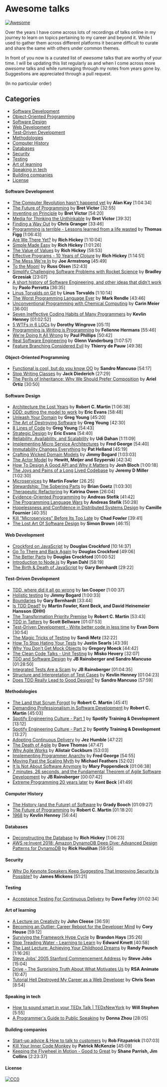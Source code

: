 # Awesome talks
[![Awesome](https://cdn.rawgit.com/sindresorhus/awesome/d7305f38d29fed78fa85652e3a63e154dd8e8829/media/badge.svg)](https://github.com/sindresorhus/awesome)

Over the years I have come across lots of recordings of talks online in my journey to learn on topics pertaining to my career and beyond it. While I used to gather them across different platforms it became difficult to curate and share the same with others under common themes.

In front of you now is a curated list of *awesome* talks that are worthy of your time. I will be updating this list regularly as and when I come across more *awesome* talks and while rummaging through my notes from years gone by. Suggestions are appreciated through a pull request.

(In no particular order)

## Categories
  - [Software Development](#software-development)
  - [Object-Oriented Programming](#object-oriented-programming)
  - [Software Design](#software-design)
  - [Web Development](#web-development)
  - [Test-Driven Development](#test-driven-development)
  - [Methodologies](#methodologies)
  - [Computer History](#computer-history)
  - [Databases](#databases)
  - [Security](#security)
  - [Testing](#testing)
  - [Art of learning](#art-of-learning)
  - [Speaking in tech](#speaking-in-tech)
  - [Building companies](#building-companies)
  - [License](#license)

#### Software Development
* [The Computer Revolution hasn't happend yet](https://www.youtube.com/watch?v=oKg1hTOQXoY) by **Alan Kay** [1:04:34]
* [The Future of Programming](https://vimeo.com/71278954) by **Bret Victor** [32:55]
* [Inventing on Principle](https://vimeo.com/36579366) by **Bret Victor** [54:20]
* [Media for Thinking the Unthinkable](http://worrydream.com/MediaForThinkingTheUnthinkable/) by **Bret Victor** [39:32]
* [Finding a Way Out](http://www.infoq.com/presentations/reimagining-software) by **Chris Granger** [33:46]
* [Programming is terrible - Lessons learned from a life wasted](https://www.youtube.com/watch?v=AUYPnxv0yss) by **Thomas Figg** [1:06:43]
* [Are We There Yet?](http://www.infoq.com/presentations/Are-We-There-Yet-Rich-Hickey) by **Rich Hickey** [1:10:04]
* [Simple Made Easy](http://www.infoq.com/presentations/Simple-Made-Easy) by **Rich Hickey** [1:01:26]
* [The Value of Values](https://www.infoq.com/presentations/Value-Values) by **Rich Hickey** [58:53]
* [Effective Programs - 10 Years of Clojure](https://www.youtube.com/watch?v=2V1FtfBDsLU) by **Rich Hickey** [1:14:51]
* [The Mess We're In](https://www.youtube.com/watch?v=lKXe3HUG2l4&list=UU_QIfHvN9auy2CoOdSfMWDw) by **Joe Armstrong** [45:49]
* [To the Moon!](https://www.youtube.com/watch?v=4Sso4HtvJsw) by **Russ Olsen** [52:43]
* [Simplify Challenging Software Problems with Rocket Science](https://www.youtube.com/watch?v=h1g1YyVO6j8) by **Bradley Grzesiak** [23:07]
* [A short history of Software Engineering, and other ideas that didn't work](https://www.youtube.com/watch?v=CnquVcxvAl0) by **Paolo Perrotta** [36:35]
* [Linus Torvalds on Git](https://www.youtube.com/watch?v=idLyobOhtO4) by **Linus Torvalds** [1:10:14]
* [The Worst Programming Language Ever](http://www.infoq.com/presentations/worst-programming-language) by **Mark Rendle** [43:46]
* [Unconventional Programming with Chemical Computing](https://www.youtube.com/watch?v=cHoYNStQOEc) by **Carin Meier** [36:00]
* [Seven Ineffective Coding Habits of Many Programmers](https://vimeo.com/97329157) by **Kevlin Henney** [01:02:52]
* [5 WTFs in 6 LOCs](https://vimeo.com/181409251) by **Dorothy Wingrove** [05:11]
* [Programming is Writing is Programming](https://www.youtube.com/watch?v=uO3a4HIBDU4) by **Felienne Hermans** [55:46]
* [We're Doing It All Wrong](https://www.youtube.com/watch?v=TS1lpKBMkgg) by **Paul Phillips** [50:42]
* [Real Software Engineering](https://www.youtube.com/watch?v=RhdlBHHimeM) by **Glenn Vanderburg** [1:07:57]
* [Feature Branching Considered Evil](https://www.youtube.com/watch?v=h7LeD7VevyI) by **Thierry de Pauw** [49:38]

#### Object-Oriented Programming

* [Functional is cool, but do you know OO](https://www.youtube.com/watch?v=oiFYPAel-KY) by **Sandro Mancuso** [54:17]
* [Stop Writing Classes](http://pyvideo.org/video/880/stop-writing-classes) by **Jack Diederich** [27:29]
* [The Perils of Inheritance: Why We Should Prefer Composition](https://www.youtube.com/watch?v=YXiaWtc0cgE) by **Ariel Ortiz** [30:50]

#### Software Design

* [Architecture the Lost Years](https://www.youtube.com/watch?v=WpkDN78P884) by **Robert C. Martin** [1:06:38]
* [DDD: putting the model to work](http://www.infoq.com/presentations/model-to-work-evans) by **Eric Evans** [58:48]
* [Unleash Your Domain](https://vimeo.com/19428577) by **Greg Young** [45:20]
* [The Art of Destroying Software](https://vimeo.com/108441214) by **Greg Young** [42:30]
* [8 Lines of Code](https://www.infoq.com/presentations/8-lines-code-refactoring) by **Greg Young** [54:43]
* [Strategic Design](http://www.infoq.com/presentations/strategic-design-evans) by **Eric Evans** [54:40]
* [Reliability, Availability, and Scalability](https://vimeo.com/6222577) by **Udi Dahan** [1:11:09]
* [Implementing Micro Service Architectures](https://vimeo.com/79866979) by **Fred George** [54:40]
* [Immutability Changes Everything](http://vimeo.com/52831373) by **Pat Helland** [45:19]
* [Crafting Wicked Domain Models](https://vimeo.com/43598193) by **Jimmy Bogard** [1:03:03]
* [The Actor Model](http://channel9.msdn.com/Shows/Going+Deep/Hewitt-Meijer-and-Szyperski-The-Actor-Model-everything-you-wanted-to-know-but-were-afraid-to-ask) by **Hewitt, Meijer and Szyperski** [42:34]
* [How To Design A Good API and Why it Matters](http://www.youtube.com/watch?v=aAb7hSCtvGw) by **Josh Bloch** [1:00:18]
* [The Joys and Pains of a Long Lived Codebase](http://www.infoq.com/presentations/Lessons-Learned-Jeremy-Miller) by **Jeremy D Miller** [1:02:30]
* [Microservices](https://www.youtube.com/watch?v=wgdBVIX9ifA) by **Martin Fowler** [26.25]
* [Stewardship: The Sobering Parts](https://www.youtube.com/watch?v=2y5Pv4yN0b0) by **Brian Goetz** [1:03:30]
* [Therapeutic Refactoring](https://www.youtube.com/watch?v=J4dlF0kcThQ) by **Katrina Owen** [26:04]
* [Evidence-Oriented Programming](https://www.youtube.com/watch?v=uEFrE6cgVNY) by **Andreas Stefik** [41:42]
* [The Programming Language Wars](https://www.youtube.com/watch?v=mDZ-QSLQIB8) by **Andreas Stefik** [50:28]
* [Hopelessness and Confidence in Distributed Systems Design](https://www.youtube.com/watch?v=TlU1opuCXB0) by **Camille Fournier** [40:35]
* [Kill "Microservices" Before Its Too Late](https://www.youtube.com/watch?v=-UKEPd2ipEk) by **Chad Fowler** [39:41]
* [The Lost Art Of Software Design](https://www.youtube.com/watch?v=XPSZC3mJRO0) by **Simon Brown** [46:15]

#### Web Development

* [Crockford on JavaScript](https://www.youtube.com/playlist?list=PL7664379246A246CB) by **Douglas Crockford** [10:14:37]
* [Go To There and Back Again](http://vimeo.com/78893726) by **Douglas Crockford** [49:06]
* [The Better Parts](https://www.youtube.com/watch?v=bo36MrBfTk4) by **Douglas Crockford** [01:00:52]
* [Introduction to Node.js](https://www.youtube.com/watch?v=M-sc73Y-zQA) by **Ryan Dahl** [58:19]
* [The Birth & Death of JavaScript](https://www.destroyallsoftware.com/talks/the-birth-and-death-of-javascript) by **Gary Bernhardt** [29:22]

#### Test-Driven Development

* [TDD, where did it all go wrong](http://vimeo.com/68375232) by **Ian Cooper** [1:00:37]
* [Holistic testing](http://vimeo.com/68390508) by **Jimmy Bogard** [1:00:33]
* [Boundaries](https://www.destroyallsoftware.com/talks/boundaries) by **Gary Bernhardt** [33:44]
* [Is TDD Dead?](https://martinfowler.com/articles/is-tdd-dead/) by **Martin Fowler, Kent Beck, and David Heinemeier Hansson (DHH)**
* [The Transformation Priority Premise](https://www.youtube.com/watch?v=B93QezwTQpI) by **Robert C. Martin** [53:43]
* [TDD in Tatters](https://vimeo.com/97537026) by **Scott Bellware** [01:07:53]
* [Test-Driven Development - Write better code in less time](https://www.youtube.com/watch?v=HhwElTL-mdI) by **Evan Dorn** [30:54]
* [The Magic Tricks of Testing](https://www.youtube.com/watch?v=URSWYvyc42M) by **Sandi Metz** [32:22]
* [How To Stop Hating Your Tests](https://vimeo.com/145917204) by **Justin Searls** [43:39]
* [Why You Don't Get Mock Objects](https://www.youtube.com/watch?v=R9FOchgTtLM) by **Gregory Moeck** [44:42]
* [The Clean Code Talks - Unit Testing](https://www.youtube.com/watch?v=wEhu57pih5w) by **Misko Hevery** [32:07]
* [TDD and Software Design](https://www.youtube.com/watch?v=ty3p5VDcoOI) by **JB Rainsberger and Sandro Mancuso** [01:28:50]
* [Integrated Tests Are a Scam](https://vimeo.com/80533536) by **JB Rainsberger** [01:04:35]
* [Structure and Interpretation of Test Cases](https://vimeo.com/289852238) by **Kevlin Henney** [01:04:23]
* [Does TDD Really Lead to Good Design?](https://www.youtube.com/watch?v=KyFVA4Spcgg) by **Sandro Mancuso** [57:59]

#### Methodologies

* [The Land that Scrum Forgot](https://www.youtube.com/watch?v=hG4LH6P8Syk) by **Robert C. Martin** [45:41]
* [Demanding Professionalism in Software Development](https://www.youtube.com/watch?v=p0O1VVqRSK0) by **Robert C. Martin** [45:03]
* [Spotify Engineering Culture - Part 1](https://vimeo.com/85490944) by **Spotify Training & Development** [13:12]
* [Spotify Engineering Culture - Part 2](http://vimeo.com/94950270) by **Spotify Training & Development** [13:27]
* [Adopting Continuous Delivery](http://vimeo.com/68320415) by **Jez Humble** [47:22]
* [The Death of Agile](http://www.thoughtworks.com/talks/the-death-of-agile) by **Dave Thomas** [47:47]
* [Why Agile Works](https://www.youtube.com/watch?v=BdSiBlLafNY) by **Alistair Cockburn** [53:03]
* [Implementing Programmer Anarchy](https://vimeo.com/79866978) by **Fred George** [54:55]
* [Moving Past the Scaling Myth](https://www.infoq.com/presentations/scalability-variant-structuring#) by **Michael Feathers** [52:02]
* [It Is Not About Software Anymore](https://www.youtube.com/watch?v=X8iIRG9LA54) by **Mary Poppendieck** [01:06:38]
* [7 minutes, 26 seconds, and the Fundamental Theorem of Agile Software Development](https://www.youtube.com/watch?v=WSes_PexXcA) by **JB Rainsberger** [00:07:42]
* [Extreme Programming 20 years later](https://www.youtube.com/watch?v=cGuTmOUdFbo) by **Kent Beck** [41:49]


#### Computer History
* [The History (and the Future) of Software](https://www.youtube.com/watch?v=OdI7Ukf-Bf4) by **Grady Booch** [01:09:27]
* [The Future of Programming](https://www.youtube.com/watch?v=ecIWPzGEbFc) by **Robert C. Martin** [01:18:20]
* [1968](https://www.youtube.com/watch?v=KjgvffBlWAg) by **Kevlin Henney** [56:44]

#### Databases
* [Deconstructing the Database](https://www.youtube.com/watch?v=Cym4TZwTCNU) by **Rich Hickey** [1:06:23]
* [AWS re:Invent 2018: Amazon DynamoDB Deep Dive: Advanced Design Patterns for DynamoDB](https://www.youtube.com/watch?v=HaEPXoXVf2k) by **Rick Houlihan** [59:55]

#### Security
* [Why Do Keynote Speakers Keep Suggesting That Improving Security Is Possible?](https://www.youtube.com/watch?v=ajGX7odA87k) by **James Mickens** [51:21]

#### Testing
* [Acceptance Testing For Continuous Delivery](https://www.youtube.com/watch?v=s1Y454DTRtg) by **Dave Farley** [01:02:34]

#### Art of learning
* [A Lecture on Creativity](https://www.youtube.com/watch?v=Pb5oIIPO62g) by **John Cleese** [36:59]
* [Becoming an Outlier: Career Reboot for the Developer Mind](https://vimeo.com/97415346) by **Cory House** [59:12]
* [Surviving the Framework Hype Cycle](https://www.youtube.com/watch?v=9zc4DSTRGeM) by **Brandon Hays** [35:26]
* [Stop Treading Water - Learning to Learn](https://www.youtube.com/watch?v=Z8KcCU-p8QA) by **Edward Kmett** [40:58]
* [The Last Lecture: Achieving Your Childhood Dreams](https://www.youtube.com/watch?v=ji5_MqicxSo) by **Randy Pausch** [1:16:26]
* [Steve Jobs' 2005 Stanford Commencement Address](https://www.youtube.com/watch?v=UF8uR6Z6KLc) by **Steve Jobs** [15:04]
* [Drive - The Surprising Truth About What Motivates Us](https://www.youtube.com/watch?v=u6XAPnuFjJc) by **RSA Animate** [10:47]
* [Tutorial Hell Destroyed My Career as a Web Developer](https://www.youtube.com/watch?v=_3sPBX9TpyA) by **Chris Sean** [8:54]

#### Speaking in tech
* [How to sound smart in your TEDx Talk | TEDxNewYork](https://www.youtube.com/watch?v=8S0FDjFBj8o) by **Will Stephen** [5:55]
* [A Programmer's Guide to Public Speaking](https://www.youtube.com/watch?v=0VI-mU5Jd8g) by **Donna Zhou** [28:05]

#### Building companies
* [Start-up advice & How to talk to customers](https://www.youtube.com/watch?v=FG1Fa-t4AEQ) by **Rob Fitzpatrick** [1:07:03]
* [Kill Your Inner Code Monkey](https://www.youtube.com/watch?v=X6qlDJBz55s) by **Patrick McKenzie** [45:09]
* [Keeping the Flywheel in Motion - Good to Great](https://www.youtube.com/watch?v=7xIrgD6NxHI) by **Shane Parrish, Jim Collins** [2:23:37]

#### License
[![CC0](http://i.creativecommons.org/p/zero/1.0/88x31.png)](http://creativecommons.org/publicdomain/zero/1.0/)
